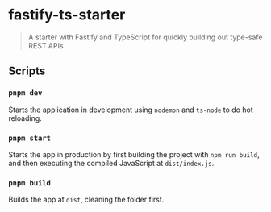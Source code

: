 # fastify-ts-starter

> A starter with Fastify and TypeScript for quickly building out type-safe REST APIs

## Scripts

### `pnpm dev`

Starts the application in development using `nodemon` and `ts-node` to do hot reloading.

### `pnpm start`

Starts the app in production by first building the project with `npm run build`, and then executing the compiled JavaScript at `dist/index.js`.

### `pnpm build`

Builds the app at `dist`, cleaning the folder first.
